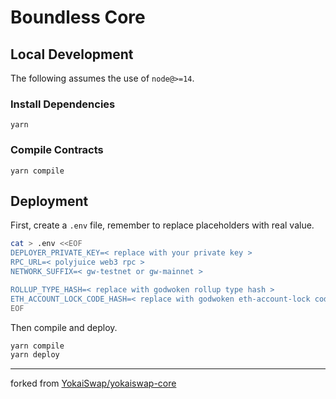 # Boundless Core

## Local Development

The following assumes the use of `node@>=14`.

### Install Dependencies

`yarn`

### Compile Contracts

`yarn compile`

## Deployment

First, create a `.env` file, remember to replace placeholders with real value.

```sh
cat > .env <<EOF
DEPLOYER_PRIVATE_KEY=< replace with your private key >
RPC_URL=< polyjuice web3 rpc >
NETWORK_SUFFIX=< gw-testnet or gw-mainnet >

ROLLUP_TYPE_HASH=< replace with godwoken rollup type hash >
ETH_ACCOUNT_LOCK_CODE_HASH=< replace with godwoken eth-account-lock code hash >
EOF
```

Then compile and deploy.

```sh
yarn compile
yarn deploy
```

---

forked from [YokaiSwap/yokaiswap-core](https://github.com/YokaiSwap/yokaiswap-core)
